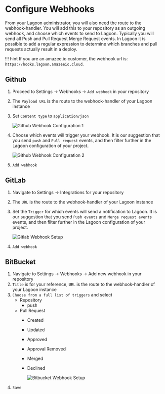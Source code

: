 # Configure Webhooks

From your Lagoon administrator, you will also need the route to the webhook-handler. You will add this to your repository as an outgoing webhook, and choose which events to send to Lagoon. Typically you will send all Push and Pull Request  Merge Request events. In Lagoon it is possible to add a regular expression to determine which branches and pull requests actually result in a deploy.

!!! hint If you are an amazee.io customer, the webhook url is: `https://hooks.lagoon.amazeeio.cloud`.

## Github

1. Proceed to Settings -&gt; Webhooks -&gt; `Add webhook` in your repository
2. The `Payload URL` is the route to the webhook-handler of your Lagoon instance
3. Set `Content type` to `application/json`

   ![Github Webhook Configuration 1](https://github.com/AlannaBurke/lagoon/tree/2523e7a3bb920510923fb9cbc7d0bad6c4ab1331/images/gh_webhook_1.png)

4. Choose which events will trigger your webhook. It is our suggestion that you send `push` and `Pull request` events, and then filter further in the Lagoon configuration of your project.

   ![Github Webhook Configuration 2](https://github.com/AlannaBurke/lagoon/tree/2523e7a3bb920510923fb9cbc7d0bad6c4ab1331/images/gh_webhook_2.png)

5. `Add webhook`

## GitLab

1. Navigate to Settings -&gt; Integrations for your repository
2. The `URL` is the route to the webhook-handler of your Lagoon instance
3. Set the `Trigger` for which events will send a notification to Lagoon. It is our suggestion that you send `Push events` and `Merge request events` events, and then filter further in the Lagoon configuration of your project.

   ![Gitlab Webhook Setup](https://github.com/AlannaBurke/lagoon/tree/2523e7a3bb920510923fb9cbc7d0bad6c4ab1331/images/gl_webhook_1.png)

4. `Add webhook`

## BitBucket

1. Navigate to Settings -&gt; Webhooks -&gt; Add new webhook in your repository
2. `Title` is for your reference, `URL`  is the route to the webhook-handler of your Lagoon instance
3. `Choose from a full list of triggers` and select
   * Repository
     * push
   * Pull Request
     * Created
     * Updated
     * Approved
     * Approval Removed
     * Merged
     * Declined

       ![Bitbucket Webhook Setup](https://github.com/AlannaBurke/lagoon/tree/2523e7a3bb920510923fb9cbc7d0bad6c4ab1331/images/bb_webhook_1.png)
4. `Save`

